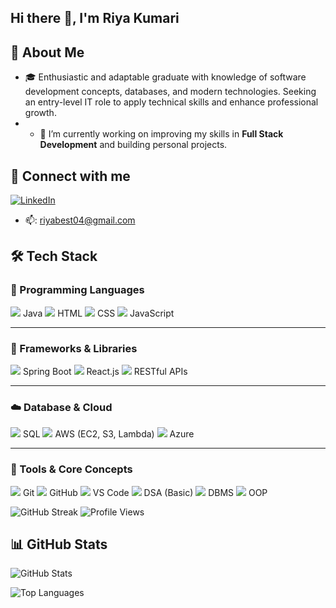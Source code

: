 ## Hi there 👋, I'm Riya Kumari  

## 🌟 About Me  
- 🎓 Enthusiastic and adaptable graduate with knowledge of software development concepts, databases, and modern technologies. Seeking an entry-level IT role to apply technical skills and      enhance professional growth.
- - 🔭 I’m currently working on improving my skills in **Full Stack Development** and building personal projects.  

## 🔗 Connect with me  
[![LinkedIn](https://img.shields.io/badge/LinkedIn-blue?logo=linkedin&logoColor=white)](https://www.linkedin.com/in/riya-kumari-4b72741b2/)  
- 📫: [riyabest04@gmail.com](mailto:riyabest04@gmai.com)


## 🛠️ Tech Stack  
### 🚩 Programming Languages  
<p>
  <img src="https://img.icons8.com/color/48/java-coffee-cup-logo.png"/> Java  
  <img src="https://img.icons8.com/color/48/html-5--v1.png"/> HTML  
  <img src="https://img.icons8.com/color/48/css3.png"/> CSS  
  <img src="https://img.icons8.com/color/48/javascript--v1.png"/> JavaScript  
</p>

---

### 🚀 Frameworks & Libraries  
<p>
  <img src="https://img.icons8.com/color/48/spring-logo.png"/> Spring Boot  
  <img src="https://img.icons8.com/color/48/react-native.png"/> React.js  
  <img src="https://img.icons8.com/fluency/48/api-settings.png"/> RESTful APIs  
</p>

---

### ☁️ Database & Cloud  
<p>
  <img src="https://img.icons8.com/ios-filled/48/sql.png"/> SQL  
  <img src="https://img.icons8.com/color/48/amazon-web-services.png"/> AWS (EC2, S3, Lambda)  
  <img src="https://img.icons8.com/color/48/azure-1.png"/> Azure  
</p>

---

### 🔧 Tools & Core Concepts  
<p>
  <img src="https://img.icons8.com/color/48/git.png"/> Git  
  <img src="https://img.icons8.com/ios-glyphs/48/github.png"/> GitHub  
  <img src="https://img.icons8.com/color/48/visual-studio-code-2019.png"/> VS Code  
  <img src="https://img.icons8.com/color/48/data-configuration.png"/> DSA (Basic)  
  <img src="https://img.icons8.com/color/48/database.png"/> DBMS  
  <img src="https://img.icons8.com/ios-filled/48/artificial-intelligence.png"/> OOP  
</p>

![GitHub Streak](https://github-readme-streak-stats.herokuapp.com/?user=Riya-Kumari04&theme=radical)
![Profile Views](https://komarev.com/ghpvc/?username=Riya-Kumari04)


## 📊 GitHub Stats  
![GitHub Stats](https://github-readme-stats.vercel.app/api?username=Riya-Kumari04&show_icons=true&theme=radical)  

![Top Languages](https://github-readme-stats.vercel.app/api/top-langs/?username=Riya-Kumari04&layout=compact&theme=radical)  


